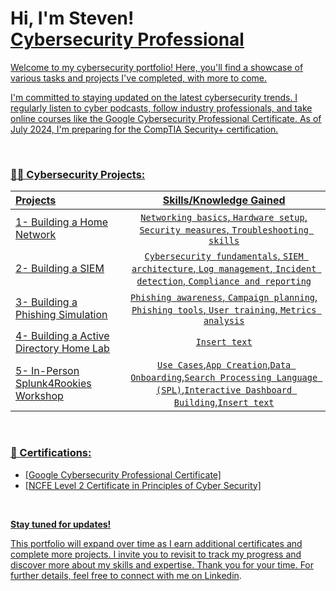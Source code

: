 <h1>Hi, I'm Steven! <br/><a href="www.linkedin.com/in/steven-campbell-862258147/">Cybersecurity Professional</h1>

Welcome to my cybersecurity portfolio! Here, you'll find a showcase of various tasks and projects I've completed, with more to come.

I'm committed to staying updated on the latest cybersecurity trends. I regularly listen to cyber podcasts, follow industry professionals, and take online courses like the Google Cybersecurity Professional Certificate. As of July 2024, I'm preparing for the CompTIA Security+ certification.

<br />

###  👨‍💻 Cybersecurity Projects:
| Projects | Skills/Knowledge Gained | 
| :--- |:---:|
| 1- [Building a Home Network](https://github.com/stevencampbell368/BuildingHomeNetwork) | `Networking basics`, `Hardware setup`, `Security measures`, `Troubleshooting skills` |
| 2- [Building a SIEM](https://github.com/stevencampbell368/BuildingaSIEM) | `Cybersecurity fundamentals`,  `SIEM architecture`, `Log management`, `Incident detection`, `Compliance and reporting`| 
| 3- [Building a Phishing Simulation](https://github.com/stevencampbell368/GoPhish-Phishing-Simulation) | `Phishing awareness`, `Campaign planning`, `Phishing tools`, `User training`, `Metrics analysis` | 
| 4- [Building a Active Directory Home Lab](https://github.com/stevencampbell368/ActiveDirectoryLab-)| `Insert text`|
| 5- [In-Person Splunk4Rookies Workshop](https://github.com/stevencampbell368/Splunk)| `Use Cases`,`App Creation`,`Data Onboarding`,`Search Processing Language (SPL)`,`Interactive Dashboard Building`,`Insert text`|

<br />

###   📜 Certifications:

- [Google Cybersecurity Professional Certificate]
- [NCFE Level 2 Certificate in Principles of Cyber Security]

<br />

**Stay tuned for updates!**

This portfolio will expand over time as I earn additional certificates and complete more projects. I invite you to revisit to track my progress and discover more about my skills and expertise. Thank you for your time. For further details, feel free to connect with me on [Linkedin](http://www.linkedin.com/in/steven-campbell-862258147).

